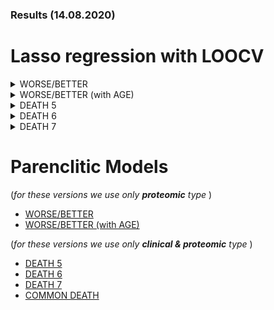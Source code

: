 ### Results (14.08.2020)
# Lasso regression with LOOCV

<details>
  <summary>WORSE/BETTER</summary>
  <br>
  <pre>
    | Type                 | AUC (95% CI)        | Final model                                |
    |----------------------|---------------------|--------------------------------------------|       
    | proteomic            | 0.729 (0.540-0.917) | PGLYRP2, KLKB1                             |

  </pre>
</details>

<details>
  <summary>WORSE/BETTER (with AGE)</summary>
  <br> (the same as the previous one)
  <br>
  <pre>
    | Type                 | AUC (95% CI)        | Final model                                |
    |----------------------|---------------------|--------------------------------------------|       
    | proteomic            | 0.729 (0.540-0.917) | PGLYRP2, KLKB1                             |

  </pre>
</details>
 
<details>
  <summary>DEATH 5</summary>
  <br>
  <pre>
    | Type                 | AUC (95% CI)        | Final model                                |
    |----------------------|---------------------|--------------------------------------------|
    | clinical             | 0.854 (0.763-0.944) | N.PH, N.LAC                                |        
    | proteomic            | 0.864 (0.776-0.953) | HRG, SERPINA3, FETUB, MASP2                |
    | clinical &  proteomic| 0.917 (0.851-0.983) | N.PH, N.LAC, SERPINA3, MASP2               |
  </pre>
</details>

<details>
  <summary>DEATH 6</summary>
  <br>
  <pre>
    | Type                 | AUC (95% CI)        | Final model                                |
    |----------------------|---------------------|--------------------------------------------|
    | clinical             | 0.870 (0.779-0.961) | N.PH, N.LAC                                |        
    | proteomic            | 0.878 (0.779-0.976) | KNG1, CFI, HRG, SERPINA3, FETUB, MASP2     |
    | clinical &  proteomic| 0.917 (0.849-0.986) | N.PH, N.LAC, SERPINA3, MASP2.              |
  </pre>
</details>

<details>
  <summary>DEATH 7</summary>
  <br>
  <pre>
    | Type                 | AUC (95% CI)        | Final model                                |
    |----------------------|---------------------|--------------------------------------------|
    | clinical             | 0.844 (0.732-0.956) | N.PCO2, N.PH, N.LAC                        |        
    | proteomic            | 0.900 (0.816-0.985) | A2M, KNG1, CFI, HRG, PZP, SERPINA3, MASP2  |
    | clinical &  proteomic| 0.897 (0.806-0.987) | N.PCO2, N.PH, N.LAC, MASP2                 |
  </pre>
</details>



# Parenclitic Models

(_for these versions we use only **proteomic** type_ )
- [WORSE/BETTER](A.md)
- [WORSE/BETTER (with AGE)](WA.md)

(_for these versions we use only **clinical &  proteomic** type_ )
- [DEATH 5](DEATH5.md)
- [DEATH 6](DEATH6.md)
- [DEATH 7](DEATH7.md)
- [COMMON DEATH](COMMON_DEATH.md)
